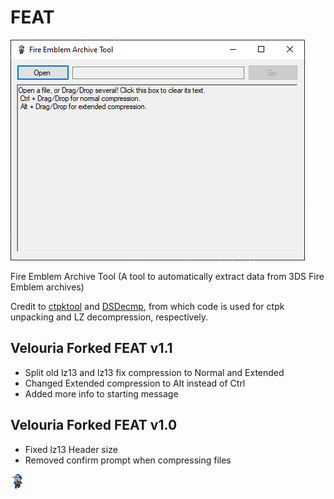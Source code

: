 # FEAT

![UI](example_pictures/UI_3.png)

Fire Emblem Archive Tool (A tool to automatically extract data from 3DS Fire Emblem archives)

Credit to [ctpktool](https://github.com/polaris-/ctpktool) and [DSDecmp](https://github.com/einstein95/dsdecmp), from which code is used for ctpk unpacking and LZ decompression, respectively. 

## Velouria Forked FEAT v1.1
- Split old lz13 and  lz13 fix compression to Normal and Extended
- Changed Extended compression to Alt instead of Ctrl
- Added more info to starting message

## Velouria Forked FEAT v1.0
- Fixed lz13 Header size
- Removed confirm prompt when compressing files

![newicon](example_pictures/Vel_Icon.png)
